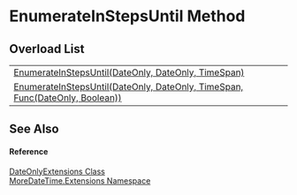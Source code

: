 # EnumerateInStepsUntil Method


## Overload List
<table>
<tr>
<td><a href="edb9223c-bc67-1231-ee85-17796486696d">EnumerateInStepsUntil(DateOnly, DateOnly, TimeSpan)</a></td>
<td> </td></tr>
<tr>
<td><a href="e8d25491-3436-fcc0-d662-9dcdff1e621c">EnumerateInStepsUntil(DateOnly, DateOnly, TimeSpan, Func(DateOnly, Boolean))</a></td>
<td> </td></tr>
</table>

## See Also


#### Reference
<a href="e6a725f0-b940-6a2e-d587-b2ba979ba75d">DateOnlyExtensions Class</a>  
<a href="3139ad8c-443b-c9bf-71c7-2dc294c1d234">MoreDateTime.Extensions Namespace</a>  
